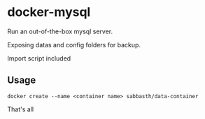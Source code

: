 docker-mysql
============

Run an out-of-the-box mysql server.

Exposing datas and config folders for backup.

Import script included

Usage
-----

    docker create --name <container name> sabbasth/data-container

That's all